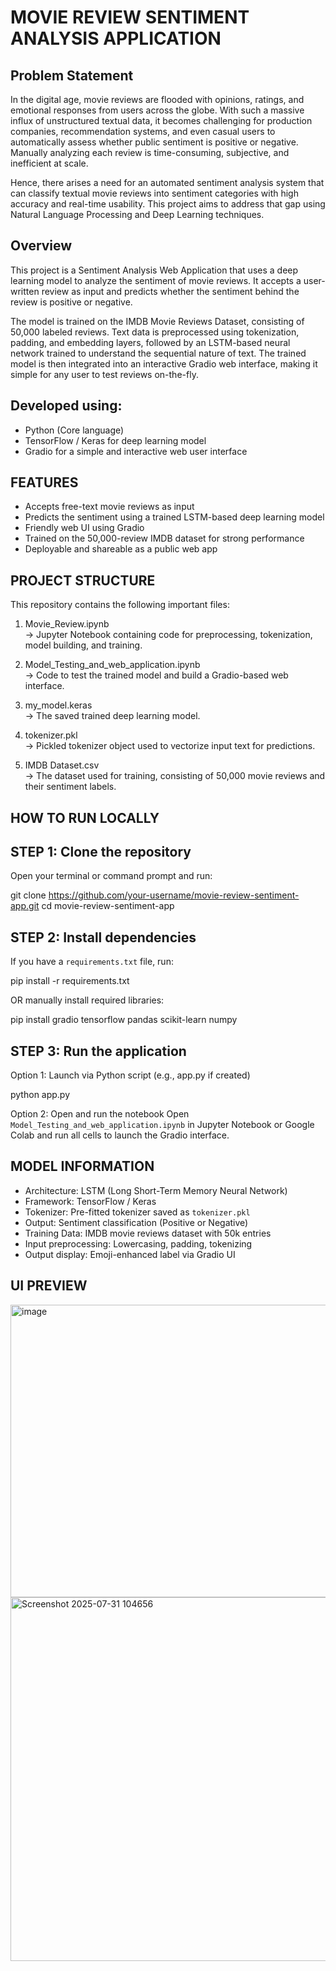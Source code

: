 # MOVIE REVIEW SENTIMENT ANALYSIS APPLICATION

## Problem Statement
In the digital age, movie reviews are flooded with opinions, ratings, and emotional responses from users across the globe. With such a massive influx of unstructured textual data, it becomes challenging for production companies, recommendation systems, and even casual users to automatically assess whether public sentiment is positive or negative.
Manually analyzing each review is time-consuming, subjective, and inefficient at scale.

Hence, there arises a need for an automated sentiment analysis system that can classify textual movie reviews into sentiment categories with high accuracy and real-time usability. This project aims to address that gap using Natural Language Processing and Deep Learning techniques.

## Overview 
This project is a Sentiment Analysis Web Application that uses a deep learning model to analyze the sentiment of movie reviews. It accepts a user-written review as input and predicts whether the sentiment behind the review is positive or negative.

The model is trained on the IMDB Movie Reviews Dataset, consisting of 50,000 labeled reviews. Text data is preprocessed using tokenization, padding, and embedding layers, followed by an LSTM-based neural network trained to understand the sequential nature of text. The trained model is then integrated into an interactive Gradio web interface, making it simple for any user to test reviews on-the-fly.

## Developed using:
- Python (Core language)
- TensorFlow / Keras for deep learning model
- Gradio for a simple and interactive web user interface


## FEATURES

- Accepts free-text movie reviews as input  
- Predicts the sentiment using a trained LSTM-based deep learning model  
- Friendly web UI using Gradio  
- Trained on the 50,000-review IMDB dataset for strong performance  
- Deployable and shareable as a public web app  

## PROJECT STRUCTURE

This repository contains the following important files:

1. Movie_Review.ipynb  
   → Jupyter Notebook containing code for preprocessing, tokenization, model building, and training.

2. Model_Testing_and_web_application.ipynb  
   → Code to test the trained model and build a Gradio-based web interface.

3. my_model.keras  
   → The saved trained deep learning model.

4. tokenizer.pkl  
   → Pickled tokenizer object used to vectorize input text for predictions.

5. IMDB Dataset.csv  
   → The dataset used for training, consisting of 50,000 movie reviews and their sentiment labels.

## HOW TO RUN LOCALLY

STEP 1: Clone the repository
-------------------------------------
Open your terminal or command prompt and run:

git clone https://github.com/your-username/movie-review-sentiment-app.git
cd movie-review-sentiment-app

STEP 2: Install dependencies
-------------------------------------
If you have a `requirements.txt` file, run:

pip install -r requirements.txt

OR manually install required libraries:

pip install gradio tensorflow pandas scikit-learn numpy

STEP 3: Run the application
-------------------------------------
Option 1: Launch via Python script (e.g., app.py if created)

python app.py

Option 2: Open and run the notebook
Open `Model_Testing_and_web_application.ipynb` in Jupyter Notebook or Google Colab and run all cells to launch the Gradio interface.

## MODEL INFORMATION

- Architecture: LSTM (Long Short-Term Memory Neural Network)
- Framework: TensorFlow / Keras
- Tokenizer: Pre-fitted tokenizer saved as `tokenizer.pkl`
- Output: Sentiment classification (Positive or Negative)
- Training Data: IMDB movie reviews dataset with 50k entries
- Input preprocessing: Lowercasing, padding, tokenizing
- Output display: Emoji-enhanced label via Gradio UI

## UI PREVIEW

<img width="1918" height="468" alt="image" src="https://github.com/user-attachments/assets/d6755e80-f4b3-4c6c-ac56-681b45acabe5" />

<img width="1916" height="582" alt="Screenshot 2025-07-31 104656" src="https://github.com/user-attachments/assets/06248269-2a44-48db-9294-faf7af0f6e12" />
